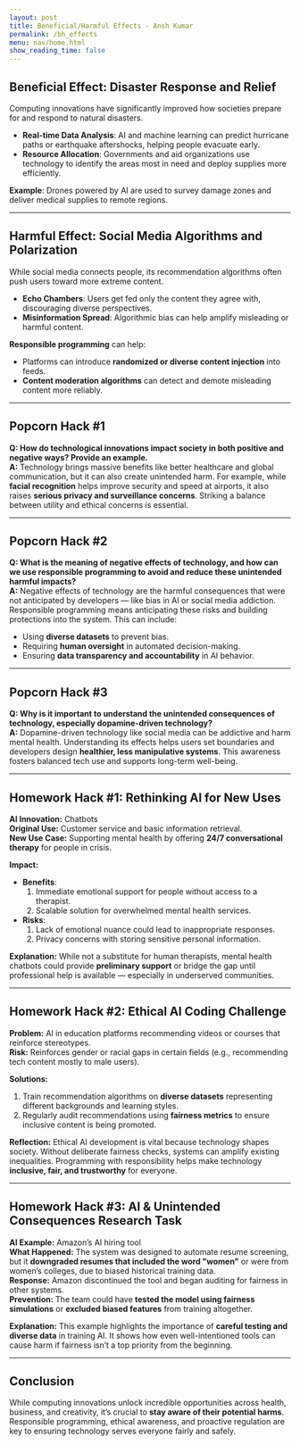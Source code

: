 ```yaml
---
layout: post
title: Beneficial/Harmful Effects - Ansh Kumar
permalink: /bh_effects
menu: nav/home.html
show_reading_time: false
---
```


## Beneficial Effect: Disaster Response and Relief  
Computing innovations have significantly improved how societies prepare for and respond to natural disasters.  
- **Real-time Data Analysis**: AI and machine learning can predict hurricane paths or earthquake aftershocks, helping people evacuate early.  
- **Resource Allocation**: Governments and aid organizations use technology to identify the areas most in need and deploy supplies more efficiently.  

**Example**: Drones powered by AI are used to survey damage zones and deliver medical supplies to remote regions.

---

## Harmful Effect: Social Media Algorithms and Polarization  
While social media connects people, its recommendation algorithms often push users toward more extreme content.  
- **Echo Chambers**: Users get fed only the content they agree with, discouraging diverse perspectives.  
- **Misinformation Spread**: Algorithmic bias can help amplify misleading or harmful content.

**Responsible programming** can help:  
- Platforms can introduce **randomized or diverse content injection** into feeds.  
- **Content moderation algorithms** can detect and demote misleading content more reliably.

---

## Popcorn Hack #1  
**Q: How do technological innovations impact society in both positive and negative ways? Provide an example.**  
**A:** Technology brings massive benefits like better healthcare and global communication, but it can also create unintended harm. For example, while **facial recognition** helps improve security and speed at airports, it also raises **serious privacy and surveillance concerns**. Striking a balance between utility and ethical concerns is essential.

---

## Popcorn Hack #2  
**Q: What is the meaning of negative effects of technology, and how can we use responsible programming to avoid and reduce these unintended harmful impacts?**  
**A:** Negative effects of technology are the harmful consequences that were not anticipated by developers — like bias in AI or social media addiction. Responsible programming means anticipating these risks and building protections into the system. This can include:
- Using **diverse datasets** to prevent bias.  
- Requiring **human oversight** in automated decision-making.  
- Ensuring **data transparency and accountability** in AI behavior.

---

## Popcorn Hack #3  
**Q: Why is it important to understand the unintended consequences of technology, especially dopamine-driven technology?**  
**A:** Dopamine-driven technology like social media can be addictive and harm mental health. Understanding its effects helps users set boundaries and developers design **healthier, less manipulative systems**. This awareness fosters balanced tech use and supports long-term well-being.

---

## Homework Hack #1: Rethinking AI for New Uses  
**AI Innovation:** Chatbots  
**Original Use:** Customer service and basic information retrieval.  
**New Use Case:** Supporting mental health by offering **24/7 conversational therapy** for people in crisis.  

**Impact:**  
- **Benefits**:  
  1. Immediate emotional support for people without access to a therapist.  
  2. Scalable solution for overwhelmed mental health services.  
- **Risks**:  
  1. Lack of emotional nuance could lead to inappropriate responses.  
  2. Privacy concerns with storing sensitive personal information.  

**Explanation:** While not a substitute for human therapists, mental health chatbots could provide **preliminary support** or bridge the gap until professional help is available — especially in underserved communities.

---

## Homework Hack #2: Ethical AI Coding Challenge  
**Problem:** AI in education platforms recommending videos or courses that reinforce stereotypes.  
**Risk:** Reinforces gender or racial gaps in certain fields (e.g., recommending tech content mostly to male users).  

**Solutions:**  
1. Train recommendation algorithms on **diverse datasets** representing different backgrounds and learning styles.  
2. Regularly audit recommendations using **fairness metrics** to ensure inclusive content is being promoted.  

**Reflection:** Ethical AI development is vital because technology shapes society. Without deliberate fairness checks, systems can amplify existing inequalities. Programming with responsibility helps make technology **inclusive, fair, and trustworthy** for everyone.

---

## Homework Hack #3: AI & Unintended Consequences Research Task  
**AI Example:** Amazon’s AI hiring tool  
**What Happened:** The system was designed to automate resume screening, but it **downgraded resumes that included the word "women"** or were from women’s colleges, due to biased historical training data.  
**Response:** Amazon discontinued the tool and began auditing for fairness in other systems.  
**Prevention:** The team could have **tested the model using fairness simulations** or **excluded biased features** from training altogether.  

**Explanation:** This example highlights the importance of **careful testing and diverse data** in training AI. It shows how even well-intentioned tools can cause harm if fairness isn’t a top priority from the beginning.

---

## Conclusion  
While computing innovations unlock incredible opportunities across health, business, and creativity, it’s crucial to **stay aware of their potential harms**. Responsible programming, ethical awareness, and proactive regulation are key to ensuring technology serves everyone fairly and safely.